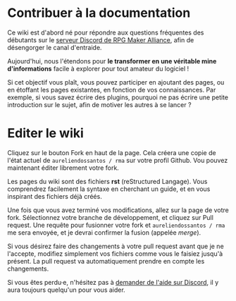# Contribuer à la documentation

Ce wiki est d'abord né pour répondre aux questions fréquentes des débutants sur le [serveur Discord de RPG Maker Alliance](https://discord.gg/RrBppaj), afin de désengorger le canal d'entraide.

Aujourd'hui, nous l'étendons pour **le transformer en une véritable mine d'informations** facile à explorer pour tout amateur du logiciel !

Si cet objectif vous plaît, vous pouvez participer en ajoutant des pages, ou en étoffant les pages existantes, en fonction de vos connaissances. Par exemple, si vous savez écrire des plugins, pourquoi ne pas écrire une petite introduction sur le sujet, afin de motiver les autres à se lancer ?

# Editer le wiki

Cliquez sur le bouton Fork en haut de la page. Cela créera une copie de l'état actuel de `aureliendossantos / rma` sur votre profil Github. Vou pouvez maintenant éditer librement votre fork.

Les pages du wiki sont des fichiers **rst** (reStructured Langage). Vous comprendrez facilement la syntaxe en cherchant un guide, et en vous inspirant des fichiers déjà créés.

Une fois que vous avez terminé vos modifications, allez sur la page de votre fork. Sélectionnez votre branche de développement, et cliquez sur Pull request. Une requête pour fusionner votre fork et `aureliendossantos / rma` me sera envoyée, et je devrai confirmer la fusion (appelée *merge*).

Si vous désirez faire des changements à votre pull request avant que je ne l'accepte, modifiez simplement vos fichiers comme vous le faisiez jusqu'à présent. La pull request va automatiquement prendre en compte les changements.

Si vous êtes perdu·e, n'hésitez pas à [demander de l'aide sur Discord](https://discord.gg/RrBppaj), il y aura toujours quelqu'un pour vous aider.
